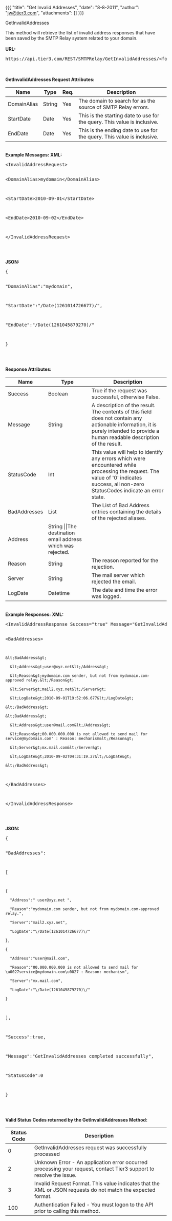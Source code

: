 {{{
  "title": "Get Invalid Addresses",
  "date": "8-8-2011",
  "author": "jw@tier3.com",
  "attachments": []
}}}

GetInvalidAddresses
<p>This method will retrieve the list of invalid address responses that have been saved by the SMTP Relay system related to your domain.
  <br />
  <br /><strong>URL:</strong>
</p>
<pre>https://api.tier3.com/REST/SMTPRelay/GetInvalidAddresses/&lt;format&gt;</pre>
<p>
  <br />
  <br /><strong>GetInvalidAddresses Request Attributes:</strong>
</p>
<table>
  <tbody>
    <tr>
      <thead>
      <tr>
        <th>Name</th>
        <th>Type</th>
        <th>Req.</th>
        <th>Description</th>
      </tr>
    </thead>
    <tbody>
    </tr>
    <tr>
      <td>DomainAlias</td>
      <td>String</td>
      <td>Yes</td>
      <td>The domain to search for as the source of SMTP Relay errors.</td>
    </tr>
    <tr>
      <td>StartDate</td>
      <td>Date</td>
      <td>Yes</td>
      <td>This is the starting date to use for the query. This value is inclusive.</td>
    </tr>
    <tr>
      <td>EndDate</td>
      <td>Date</td>
      <td>Yes</td>
      <td>This is the ending date to use for the query. This value is inclusive.</td>
    </tr>
  </tbody>
</table>
<p>
  <br /><strong>Example Messages:</strong>&nbsp;<strong>XML:</strong>
</p>
<pre>&lt;InvalidAddressRequest&gt;

  &lt;DomainAlias&gt;mydomain&lt;/DomainAlias&gt;

  &lt;StartDate&gt;2010-09-01&lt;/StartDate&gt;

  &lt;EndDate&gt;2010-09-02&lt;/EndDate&gt;

&lt;/InvalidAddressRequest&gt;

</pre>
<p>
  <br /><strong>JSON:</strong>
</p>
<pre>{

  "DomainAlias":"mydomain",

  "StartDate":"\/Date(1261014726677)\/",

  "EndDate":"\/Date(1261045879270)\/"

}</pre>
<p>
  <br />
  <br /><strong>Response Attributes:</strong>
</p>
<table>
    <thead>
    <tr>
      <th>Name</th>
      <th>Type</th>
      <th>Description</th>
    </tr>
  </thead>
  <tbody>
    <tr>
      <td>Success</td>
      <td>Boolean</td>
      <td>True if the request was successful, otherwise False.</td>
    </tr>
    <tr>
      <td>Message</td>
      <td>String</td>
      <td>A description of the result. The contents of this field does not contain any actionable information, it is purely intended to provide a human readable description of the result.</td>
    </tr>
    <tr>
      <td>StatusCode</td>
      <td>Int</td>
      <td>This value will help to identify any errors which were encountered while processing the request. The value of '0' indicates success, all non-zero StatusCodes indicate an error state.</td>
    </tr>
    <tr>
      <td>BadAddresses</td>
      <td>List</td>
      <td>The List of Bad Address entries containing the details of the rejected aliases.</td>
    </tr>
    <tr>
      <td>Address</td>
      <td>String ||The destination email address which was rejected.</td>
    </tr>
    <tr>
      <td>Reason</td>
      <td>String</td>
      <td>The reason reported for the rejection.</td>
    </tr>
    <tr>
      <td>Server</td>
      <td>String</td>
      <td>The mail server which rejected the email.</td>
    </tr>
    <tr>
      <td>LogDate</td>
      <td>Datetime</td>
      <td>The date and time the error was logged.</td>
    </tr>
  </tbody>
</table>
<p>
  <br /><strong>Example Responses:</strong>&nbsp;<strong>XML:</strong>
</p>
<pre>&lt;InvalidAddressResponse Success="true" Message="GetInvalidAddresses completed successfully" StatusCode="0"&gt;  

  &lt;BadAddresses&gt;    

    &lt;BadAddress&gt;      

      &lt;Address&gt;user@xyz.net&lt;/Address&gt;      

      &lt;Reason&gt;mydomain.com sender, but not from mydomain.com-approved relay.&lt;/Reason&gt;      

      &lt;Server&gt;mail2.xyz.net&lt;/Server&gt;      

      &lt;LogDate&gt;2010-09-01T19:52:06.677&lt;/LogDate&gt;    

    &lt;/BadAddress&gt;    

    &lt;BadAddress&gt;      

      &lt;Address&gt;user@mail.com&lt;/Address&gt;      

      &lt;Reason&gt;00.000.000.000 is not allowed to send mail for service@mydomain.com' : Reason: mechanism&lt;/Reason&gt;

      &lt;Server&gt;mx.mail.com&lt;/Server&gt;      

      &lt;LogDate&gt;2010-09-02T04:31:19.27&lt;/LogDate&gt;    

    &lt;/BadAddress&gt;

  &lt;/BadAddresses&gt;

&lt;/InvalidAddressResponse&gt;

</pre>
<p>
  <br /><strong>JSON:</strong>
</p>
<pre>{

  "BadAddresses":

  [

    {

      "Address":" user@xyz.net ",

      "Reason":"mydomain.com sender, but not from mydomain.com-approved relay.",

      "Server":"mail2.xyz.net",

      "LogDate":"\/Date(1261014726677)\/"

    },

    {

      "Address":"user@mail.com",

      "Reason":"00.000.000.000 is not allowed to send mail for \u0027service@mydomain.com\u0027 : Reason: mechanism",

      "Server":"mx.mail.com",

      "LogDate":"\/Date(1261045879270)\/"

    }

  ],

  "Success":true,

  "Message":"GetInvalidAddresses completed successfully",

  "StatusCode":0 

}</pre>
<p>
  <br />
  <br /><strong>Valid Status Codes returned by the GetInvalidAddresses Method:</strong>
</p>
<table>
    <thead>
  <tr>
    <th>Status Code</th>
    <th>Description</th>
  </tr>
  </thead>
  <tbody>
    <tr>
      <td>0</td>
      <td>GetInvalidAddresses request was successfully processed</td>
    </tr>
    <tr>
      <td>2</td>
      <td>Unknown Error - An application error occurred processing your request, contact Tier3 support to resolve the issue.</td>
    </tr>
    <tr>
      <td>3</td>
      <td>Invalid Request Format. This value indicates that the XML or JSON requests do not match the expected format.</td>
    </tr>
    <tr>
      <td>100</td>
      <td>Authentication Failed - You must logon to the API prior to calling this method.</td>
    </tr>
  </tbody>
</table>